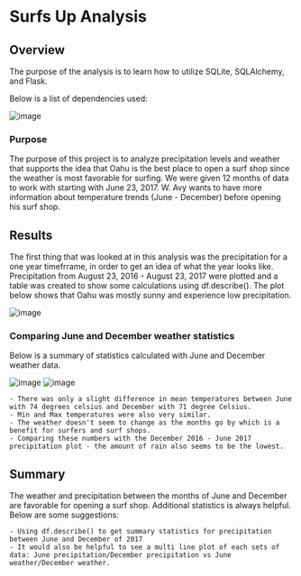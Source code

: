 # Surfs Up Analysis

## Overview

The purpose of the analysis is to learn how to utilize SQLite, SQLAlchemy, and Flask.

Below is a list of dependencies used: 

![image](https://user-images.githubusercontent.com/90485451/153123247-b6611dcc-bdc0-49e0-91a2-e42f10638e82.png)


### Purpose

The purpose of this project is to analyze precipitation levels and weather that supports the idea that Oahu is the best place to open a surf shop since the weather is most favorable for surfing. We were given 12 months of data to work with starting with June 23, 2017. W. Avy wants to have more information about temperature trends (June - December) before opening his surf shop.

## Results

The first thing that was looked at in this analysis was the precipitation for a one year timefrrame, in order to get an idea of what the year looks like. Precipitation from August 23, 2016 - August 23, 2017 were plotted and a table was created to show some calculations using df.describe(). The plot below shows that Oahu was mostly sunny and experience low precipitation.

![image](https://user-images.githubusercontent.com/90485451/153285369-f66cb3eb-ad0f-4522-a1dd-b0be0a743378.png)

    
 ### Comparing June and December weather statistics
 
 Below is a summary of statistics calculated with June and December weather data.
 
    
   ![image](https://user-images.githubusercontent.com/90485451/153123328-c259c63a-8877-4186-a55a-cd36a7a871f2.png)    ![image](https://user-images.githubusercontent.com/90485451/153123393-62b6be7f-ce18-48e0-83d7-ef7a353a3fcf.png)


    - There was only a slight difference in mean temperatures between June with 74 degrees celsius and December with 71 degree Celsius.
    - Min and Max temperatures were also very similar.
    - The weather doesn't seem to change as the months go by which is a benefit for surfers and surf shops.
    - Comparing these numbers with the December 2016 - June 2017 precipitation plot - the amount of rain also seems to be the lowest.
    

## Summary

The weather and precipitation between the months of June and December are favorable for opening a surf shop. Additional statistics is always helpful. Below are some suggestions:

    - Using df.describe() to get summary statistics for precipitation between June and December of 2017
    - It would also be helpful to see a multi line plot of each sets of data: June precipitation/December precipitation vs June weather/December weather.
